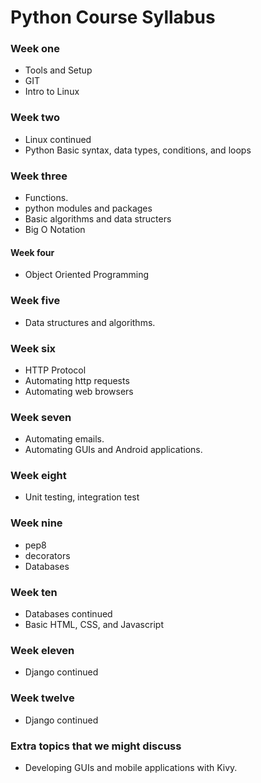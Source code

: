 # Python Course Syllabus

### Week one
* Tools and Setup
* GIT
* Intro to Linux

### Week two
* Linux continued
* Python Basic syntax, data types, conditions, and loops

### Week three
* Functions.
* python modules and packages
* Basic algorithms and data structers
* Big O Notation

#### Week four
* Object Oriented Programming

### Week five
* Data structures and algorithms.

### Week six
* HTTP Protocol
* Automating http requests
* Automating web browsers

### Week seven
* Automating emails.
* Automating GUIs and Android applications.

### Week eight 
* Unit testing, integration test

### Week nine
* pep8
* decorators
* Databases

### Week ten
* Databases continued
* Basic HTML, CSS, and Javascript

### Week eleven
* Django continued

### Week twelve
* Django continued

### Extra topics that we might discuss
* Developing GUIs and mobile applications with Kivy.




